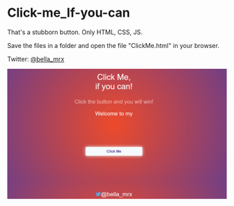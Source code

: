# Click-me_If-you-can

 That's a stubborn button. Only HTML, CSS, JS.


 Save the files in a folder and open the file "ClickMe.html" in your browser.
 
 Twitter: [@bella_mrx](https://twitter.com/bella_mrx/status/1602029339746484225?s=20&t=r6dEnjDFLtHHASiTsxbiiA)

 ![PreviewImage](Images/ClickMePreview.PNG)


